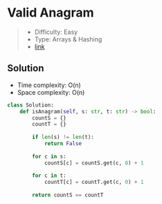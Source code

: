 # Valid Anagram

> - Difficulty: Easy
> - Type: Arrays & Hashing
> - [link](https://leetcode.com/problems/valid-anagram/)

## Solution
- Time complexity: O(n)
- Space complexity: O(n)

```python
class Solution:
    def isAnagram(self, s: str, t: str) -> bool:
        countS = {}
        countT = {}
        
        if len(s) != len(t):
            return False
        
        for c in s:
            countS[c] = countS.get(c, 0) + 1
        
        for c in t:
            countT[c] = countT.get(c, 0) + 1
        
        return countS == countT
```